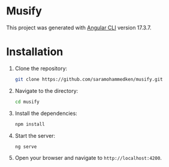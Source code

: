 # Musify

This project was generated with [Angular CLI](https://github.com/angular/angular-cli) version 17.3.7.

# Installation

1. Clone the repository:

    ```sh
    git clone https://github.com/saramohammedken/musify.git

2. Navigate to the  directory:

    ```sh
    cd musify
    ```

3. Install the dependencies:

    ```sh
    npm install
    ```
4. Start the server:

    ```sh
    ng serve
    ```

5. Open your browser and navigate to `http://localhost:4200`.



